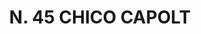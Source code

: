 ---
title: "N. 45 CHICO CAPOLT"
plant-name: "N. 45"
plant-number: "045"
plant-xml: "/assets/xml/plant045.xml"
plant-img1: "/assets/img/plant045_verso.jpg"
plant-img2: "/assets/img/plant045.jpg"
plant-title: "N. 45 CHICO CAPOLT"
plant-taxon-link: "http://www.worldfloraonline.org/taxon/wfo-0000294988"
plant-taxon-content: "[Achras Sapota L.]"
layout: single-xml
---